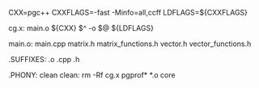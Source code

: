CXX=pgc++
CXXFLAGS=-fast -Minfo=all,ccff
LDFLAGS=${CXXFLAGS}

cg.x: main.o
${CXX} $^ -o $@ ${LDFLAGS}

main.o: main.cpp matrix.h matrix_functions.h vector.h 
vector_functions.h

.SUFFIXES: .o .cpp .h

.PHONY: clean
clean:
 rm -Rf cg.x pgprof* *.o core